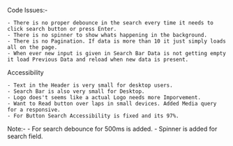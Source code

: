 Code Issues:-

    - There is no proper debounce in the search every time it needs to click search button or press Enter. 
    - There is no spinner to show whats happening in the background.
    - There is no Pagination. If data is more than 10 it just simply loads all on the page.
    - When ever new input is given in Search Bar Data is not getting empty it load Previous Data and reload when new data is present.

Accessibility

    - Text in the Header is very small for desktop users.
    - Search Bar is also very small for Desktop.
    - Logo does't seems like a actual Logo needs more Imporvement.
    - Want to Read button over laps in small devices. Added Media query for a responsive.
    - For Button Search Accessibility is fixed and its 97%.

Note:-
    - For search debounce for 500ms is added.
    - Spinner is added for search field.